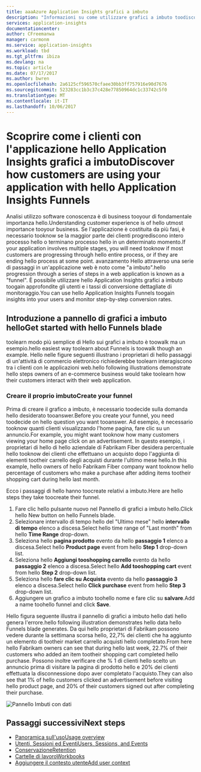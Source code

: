 ```yaml
---
title: aaaAzure Application Insights grafici a imbuto
description: "Informazioni su come utilizzare grafici a imbuto toodiscover la modalità di interazione con l'applicazione ai clienti."
services: application-insights
documentationcenter: 
author: CFreemanwa
manager: carmonm
ms.service: application-insights
ms.workload: tbd
ms.tgt_pltfrm: ibiza
ms.devlang: na
ms.topic: article
ms.date: 07/17/2017
ms.author: bwren
ms.openlocfilehash: 2a6125cf596570cfaee30bb3ff757916e90d7676
ms.sourcegitcommit: 523283cc1b3c37c428e77850964dc1c33742c5f0
ms.translationtype: MT
ms.contentlocale: it-IT
ms.lasthandoff: 10/06/2017
---
```

# <a name="discover-how-customers-are-using-your-application-with-hello-application-insights-funnels"></a><span data-ttu-id="84c2c-103">Scoprire come i clienti con l'applicazione hello Application Insights grafici a imbuto</span><span class="sxs-lookup"><span data-stu-id="84c2c-103">Discover how customers are using your application with hello Application Insights Funnels</span></span>

<span data-ttu-id="84c2c-104">Analisi utilizzo software conoscenza è di business tooyour di fondamentale importanza hello.</span><span class="sxs-lookup"><span data-stu-id="84c2c-104">Understanding customer experience is of hello utmost importance tooyour business.</span></span> <span data-ttu-id="84c2c-105">Se l'applicazione è costituita da più fasi, è necessario tooknow se la maggior parte dei clienti progrediscono intero processo hello o terminano processo hello in un determinato momento.</span><span class="sxs-lookup"><span data-stu-id="84c2c-105">If your application involves multiple stages, you will need tooknow if most customers are progressing through hello entire process, or if they are ending hello process at some point.</span></span> <span data-ttu-id="84c2c-106">avanzamento Hello attraverso una serie di passaggi in un'applicazione web è noto come "a imbuto".</span><span class="sxs-lookup"><span data-stu-id="84c2c-106">hello progression through a series of steps in a web application is known as a "funnel".</span></span> <span data-ttu-id="84c2c-107">È possibile utilizzare hello Application Insights grafici a imbuto toogain approfondite gli utenti e i tassi di conversione dettagliate di monitoraggio.</span><span class="sxs-lookup"><span data-stu-id="84c2c-107">You can use hello Application Insights Funnels toogain insights into your users and monitor step-by-step conversion rates.</span></span> 

## <a name="get-started-with-hello-funnels-blade"></a><span data-ttu-id="84c2c-108">Introduzione a pannello di grafici a imbuto hello</span><span class="sxs-lookup"><span data-stu-id="84c2c-108">Get started with hello Funnels blade</span></span>
<span data-ttu-id="84c2c-109">toolearn modo più semplice di Hello sui grafici a imbuto è toowalk ma un esempio.</span><span class="sxs-lookup"><span data-stu-id="84c2c-109">hello easiest way toolearn about Funnels is toowalk though an example.</span></span> <span data-ttu-id="84c2c-110">Hello nelle figure seguenti illustrano i proprietari di hello passaggi di un'attività di commercio elettronico richiederebbe toolearn interagiscono tra i clienti con le applicazioni web.</span><span class="sxs-lookup"><span data-stu-id="84c2c-110">hello following illustrations demonstrate hello steps owners of an e-commerce business would take toolearn how their customers interact with their web application.</span></span>  

### <a name="create-your-funnel"></a><span data-ttu-id="84c2c-111">Creare il proprio imbuto</span><span class="sxs-lookup"><span data-stu-id="84c2c-111">Create your funnel</span></span>
<span data-ttu-id="84c2c-112">Prima di creare il grafico a imbuto, è necessario toodecide sulla domanda hello desiderato tooanswer.</span><span class="sxs-lookup"><span data-stu-id="84c2c-112">Before you create your funnel, you need toodecide on hello question you want tooanswer.</span></span> <span data-ttu-id="84c2c-113">Ad esempio, è necessario tooknow quanti clienti visualizzando l'home pagina, fare clic su un annuncio.</span><span class="sxs-lookup"><span data-stu-id="84c2c-113">For example, you might want tooknow how many customers viewing your home page click on an advertisement.</span></span> <span data-ttu-id="84c2c-114">In questo esempio, i proprietari di hello di hello aziendale di Fabrikam Fiber desidera percentuale hello tooknow dei clienti che effettuano un acquisto dopo l'aggiunta di elementi tootheir carrello degli acquisti durante l'ultimo mese hello.</span><span class="sxs-lookup"><span data-stu-id="84c2c-114">In this example, hello owners of hello Fabrikam Fiber company want tooknow hello percentage of customers who make a purchase after adding items tootheir shopping cart during hello last month.</span></span>

<span data-ttu-id="84c2c-115">Ecco i passaggi di hello hanno toocreate relativi a imbuto.</span><span class="sxs-lookup"><span data-stu-id="84c2c-115">Here are hello steps they take toocreate their funnel.</span></span>

1. <span data-ttu-id="84c2c-116">Fare clic hello pulsante nuovo nel Pannello di grafici a imbuto hello.</span><span class="sxs-lookup"><span data-stu-id="84c2c-116">Click hello New button on hello Funnels blade.</span></span>
1. <span data-ttu-id="84c2c-117">Selezionare intervallo di tempo hello del "Ultimo mese" hello **intervallo di tempo** elenco a discesa.</span><span class="sxs-lookup"><span data-stu-id="84c2c-117">Select hello time range of "Last month" from hello **Time Range** drop-down.</span></span> 
1. <span data-ttu-id="84c2c-118">Seleziona hello **pagina prodotto** evento da hello **passaggio 1** elenco a discesa.</span><span class="sxs-lookup"><span data-stu-id="84c2c-118">Select hello **Product page** event from hello **Step 1** drop-down list.</span></span> 
1. <span data-ttu-id="84c2c-119">Seleziona hello **Aggiungi tooshopping carrello** evento da hello **passaggio 2** elenco a discesa.</span><span class="sxs-lookup"><span data-stu-id="84c2c-119">Select hello **Add tooshopping cart** event from hello **Step 2** drop-down list.</span></span>
1. <span data-ttu-id="84c2c-120">Seleziona hello **fare clic su Acquista** evento da hello **passaggio 3** elenco a discesa.</span><span class="sxs-lookup"><span data-stu-id="84c2c-120">Select hello **Click purchase** event from hello **Step 3** drop-down list.</span></span>
1. <span data-ttu-id="84c2c-121">Aggiungere un grafico a imbuto toohello nome e fare clic su **salvare**.</span><span class="sxs-lookup"><span data-stu-id="84c2c-121">Add a name toohello funnel and click **Save**.</span></span>

<span data-ttu-id="84c2c-122">Hello figura seguente illustra il pannello di grafici a imbuto hello dati hello genera l'errore.</span><span class="sxs-lookup"><span data-stu-id="84c2c-122">hello following illustration demonstrates hello data hello Funnels blade generates.</span></span> <span data-ttu-id="84c2c-123">Da qui hello proprietari di Fabrikam possono vedere durante la settimana scorsa hello, 22,7% dei clienti che ha aggiunto un elemento di tootheir market carrello acquisti hello completato.</span><span class="sxs-lookup"><span data-stu-id="84c2c-123">From here hello Fabrikam owners can see that during hello last week, 22.7% of their customers who added an item tootheir shopping cart completed hello purchase.</span></span> <span data-ttu-id="84c2c-124">Possono inoltre verificare che % 1 di clienti hello scelto un annuncio prima di visitare la pagina di prodotto hello e 20% dei clienti effettuata la disconnessione dopo aver completato l'acquisto.</span><span class="sxs-lookup"><span data-stu-id="84c2c-124">They can also see that 1% of hello customers clicked an advertisement before visiting hello product page, and 20% of their customers signed out after completing their purchase.</span></span>


![Pannello Imbuti con dati](./media/app-insights-understand-usage-patterns/funnel1.png)

## <a name="next-steps"></a><span data-ttu-id="84c2c-126">Passaggi successivi</span><span class="sxs-lookup"><span data-stu-id="84c2c-126">Next steps</span></span>
  * [<span data-ttu-id="84c2c-127">Panoramica sull'uso</span><span class="sxs-lookup"><span data-stu-id="84c2c-127">Usage overview</span></span>](app-insights-usage-overview.md)
  * [<span data-ttu-id="84c2c-128">Utenti, Sessioni ed Eventi</span><span class="sxs-lookup"><span data-stu-id="84c2c-128">Users, Sessions, and Events</span></span>](app-insights-usage-segmentation.md)
  * [<span data-ttu-id="84c2c-129">Conservazione</span><span class="sxs-lookup"><span data-stu-id="84c2c-129">Retention</span></span>](app-insights-usage-retention.md)
  * [<span data-ttu-id="84c2c-130">Cartelle di lavoro</span><span class="sxs-lookup"><span data-stu-id="84c2c-130">Workbooks</span></span>](app-insights-usage-workbooks.md)
  * [<span data-ttu-id="84c2c-131">Aggiungere il contesto utente</span><span class="sxs-lookup"><span data-stu-id="84c2c-131">Add user context</span></span>](app-insights-usage-send-user-context.md)
